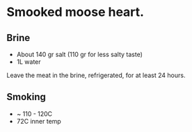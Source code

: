 # Smooked moose heart.

## Brine
* About 140 gr salt (110 gr for less salty taste)
* 1L water

Leave the meat in the brine, refrigerated, for at least 24 hours.

## Smoking
* ~ 110 - 120C
* 72C inner temp
